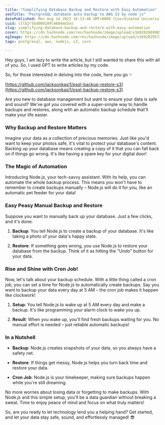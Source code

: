 ```yaml
---
title: "Simplifying Database Backup and Restore with Easy Automation"
seoTitle: "PostgreSQL database auto backup to AWS S3 by node js"
datePublished: Mon Aug 14 2023 16:13:48 GMT+0000 (Coordinated Universal Time)
cuid: cllb2r5bd000109l4684md3xo
slug: simplifying-database-backup-and-restore-with-easy-automation
cover: https://cdn.hashnode.com/res/hashnode/image/upload/v1692028699657/4183d5cb-ff45-4c02-a18a-602ff5268894.jpeg
ogImage: https://cdn.hashnode.com/res/hashnode/image/upload/v1692029572330/c60440b2-cf00-48de-8b8a-ef9301820f68.jpeg
tags: postgresql, aws, nodejs, s3, corn

---
```


Hey guys, I am lazy to write the article, but I still wanted to share this with all of you. So, I used GPT to write articles by my code.

So, for those interested in delving into the code, here you go ✨

[https://github.com/jacksonkasi1/psql-backup-restore-s3](https://github.com/jacksonkasi1/psql-backup-restore-s3)

Are you new to database management but want to ensure your data is safe and sound? We've got you covered with a super-simple way to handle backups and restores, along with an automatic backup schedule that'll make your life easier.

### **Why Backup and Restore Matters**

Imagine your data as a collection of precious memories. Just like you'd want to keep your photos safe, it's vital to protect your database's content. Backing up your database means creating a copy of it that you can fall back on if things go wrong. It's like having a spare key for your digital door!

### **The Magic of Automation**

Introducing Node.js, your tech-savvy assistant. With its help, you can automate the whole backup process. This means you won't have to remember to create backups manually – Node.js will do it for you, like an automatic pet feeder for your data!

### **Easy Peasy Manual Backup and Restore**

Suppose you want to manually back up your database. Just a few clicks, and it's done:

1. **Backup**: You tell Node.js to create a backup of your database. It's like taking a photo of your data's happy state.
    
2. **Restore**: If something goes wrong, you use Node.js to restore your database from the backup. Think of it as hitting the "Undo" button for your data.
    

### **Rise and Shine with Cron Job!**

Now, let's talk about your backup schedule. With a little thing called a cron job, you can set a time for Node.js to automatically create backups. Say you want to backup your data every day at 5 AM – the cron job makes it happen like clockwork!

1. **Setup**: You tell Node.js to wake up at 5 AM every day and make a backup. It's like programming your alarm clock to wake you up.
    
2. **Result**: When you wake up, you'll find fresh backups waiting for you. No manual effort is needed – just reliable automatic backups!
    

### **In a Nutshell**

* **Backup**: Node.js creates snapshots of your data, so you always have a safety net.
    
* **Restore**: If things get messy, Node.js helps you turn back time and restore your data.
    
* **Cron Job**: Node.js is your timekeeper, making sure backups happen while you're still dreaming.
    

No more worries about losing data or forgetting to make backups. With Node.js and this simple setup, you'll be a data guardian without breaking a sweat. Time to enjoy peace of mind and focus on what truly matters!

So, are you ready to let technology lend you a helping hand? Get started, and let your data stay safe, sound, and effortlessly managed! 😎